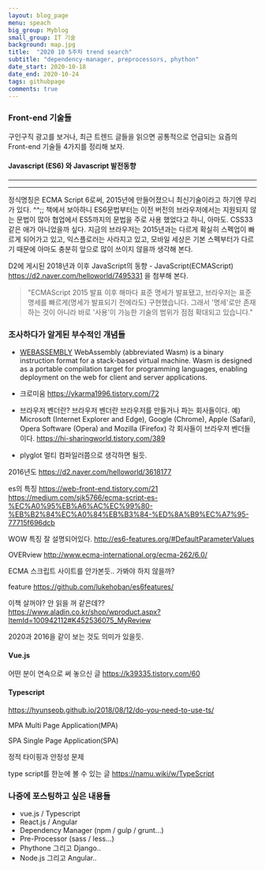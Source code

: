 ```yaml
---
layout: blog_page
menu: speach
big_group: Myblog
small_group: IT 기술
background: map.jpg
title:  "2020 10 5주차 trend search"
subtitle: "dependency-manager, preprocessors, phython"
date_start: 2020-10-18
date_end: 2020-10-24
tags: githubpage
comments: true
---
```


### Front-end 기술들
구인구직 광고를 보거나, 최근 트렌드 글들을 읽으면 공통적으로 언급되는 요즘의 Front-end 기술들 4가지를 정리해 보자.

#### Javascript (ES6) 와 Javascript 발전동향





------------------


-----------------
정식명칭은 ECMA Script 6로써, 2015년에 만들어졌으니 최신기술이라고 하기엔 무리가 있다. ^^;;
책에서 보아하니 ES6문법부터는 이전 버전의 브라우저에서는 지원되지 않는 문법이 많아 협업에서 ES5까지의 문법을 주로 사용 했었다고 하니,
아마도. CSS33같은 애가 아니었을까 싶다.
지금의 브라우저는 2015년과는 다르게 확실히 스펙업이 빠르게 되어가고 있고,
익스플로러는 사라지고 있고, 모바일 세상은 기본 스펙부터가 다르기 때문에 아마도 충분히 앞으로 많이 쓰이지 않을까 생각해 본다.

D2에 게시된 2018년과 이후 JavaScript의 동향 - JavaScript(ECMAScript)
https://d2.naver.com/helloworld/7495331 을 첨부해 본다.

> "ECMAScript 2015 발표 이후 해마다 표준 명세가 발표됐고, 브라우저는 표준 명세를 빠르게(명세가 발표되기 전에라도) 구현했습니다. 그래서 '명세'로만 존재하는 것이 아니라 바로 '사용'이 가능한 기술의 범위가 점점 확대되고 있습니다."



### 조사하다가 알게된 부수적인 개념들
- [WEBASSEMBLY](https://webassembly.org/)
WebAssembly (abbreviated Wasm) is a binary instruction format for a stack-based virtual machine. Wasm is designed as a portable compilation target for programming languages, enabling deployment on the web for client and server applications.

- 크로미움
https://ykarma1996.tistory.com/72

- 브라우저 벤더란?
브라우저 벤더란 브라우저를 만들거나 파는 회사들이다.
예) Microsoft (Internet Explorer and Edge), Google (Chrome), Apple (Safari), Opera Software (Opera) and Mozilla (Firefox)
각 회사들이 브라우저 벤더들이다.
https://hi-sharingworld.tistory.com/389

- plyglot
멀티 컴파일러쯤으로 생각하면 될듯.

2016년도
https://d2.naver.com/helloworld/3618177

es의 특징
https://web-front-end.tistory.com/21
https://medium.com/sjk5766/ecma-script-es-%EC%A0%95%EB%A6%AC%EC%99%80-%EB%B2%84%EC%A0%84%EB%B3%84-%ED%8A%B9%EC%A7%95-77715f696dcb


WOW 특징 잘 설명되어있다.
http://es6-features.org/#DefaultParameterValues

OVERview
http://www.ecma-international.org/ecma-262/6.0/


ECMA 스크립트 사이트를 안가본듯.. 가봐야 하지 않을까?


feature
https://github.com/lukehoban/es6features/


이책 살꺼야? 안 읽을 꺼 같은데??
https://www.aladin.co.kr/shop/wproduct.aspx?ItemId=100942112#K452536075_MyReview



2020과 2016을 같이 보는 것도 의미가 있을듯.



#### Vue.js

어떤 분이 연속으로 써 놓으신 글
https://k39335.tistory.com/60


#### Typescript
https://hyunseob.github.io/2018/08/12/do-you-need-to-use-ts/

MPA
Multi Page Application(MPA) 

SPA
Single Page Application(SPA)


정적 타이핑과 안정성 문제

type script를 한눈에 볼 수 있는 글
https://namu.wiki/w/TypeScript







### 나중에 포스팅하고 싶은 내용들
- vue.js / Typescript
- React.js / Angular
- Dependency Manager (npm / gulp / grunt...)
- Pre-Processor (sass / less...)
- Phythone 그리고 Django..
- Node.js 그리고 Angular..


